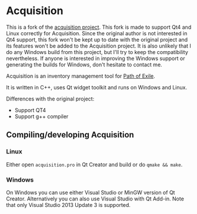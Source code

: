 # Acquisition

This is a fork of the [acquisition
project](https://github.com/xyzz/acquisition/releases). This fork is
made to support Qt4 and Linux correctly for Acquisition. Since the
original author is not interested in Qt4 support, this fork won't be
kept up to date with the original project and its features won't be
added to the Acquisition project. It is also unlikely that I do any
Windows build from this project, but I'll try to keep the
compatibility nevertheless. If anyone is interested in improving the
Windows support or generating the builds for Windows, don't hesitate
to contact me.

Acquisition is an inventory management tool for [Path of Exile](https://www.pathofexile.com/).

It is written in C++, uses Qt widget toolkit and runs on Windows and Linux.

Differences with the original project:
 * Support QT4
 * Support g++ compiler

## Compiling/developing Acquisition

### Linux

Either open `acquisition.pro` in Qt Creator and build or do `qmake && make`.

### Windows

On Windows you can use either Visual Studio or MinGW version of Qt Creator. Alternatively you can also use Visual Studio with Qt Add-in. Note that only Visual Studio 2013 Update 3 is supported.
